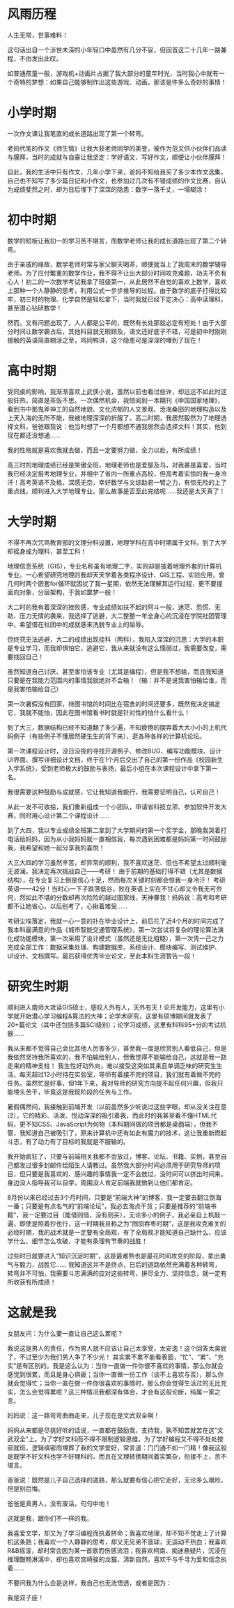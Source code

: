 风雨历程
===========

人生无常，世事难料！

这句话出自一个涉世未深的小年轻口中虽然有几分不妥，但回首这二十几年一路兼程，不由发出此叹。

如普通孩童一般，游戏机+动画片占据了我大部分的童年时光，当时我心中就有一个奇特的梦想：如果自己能够制作出这些游戏、动画，那该是件多么奇妙的事情！

小学时期
===========

一次作文课让我笔直的成长道路出现了第一个转弯。

老妈代笔的作文《师生情》让我大获老师同学的美誉，被作为范文供小伙伴们品读与膜拜，当时的成就与自豪让我坚定：学好语文、写好作文，顺便让小伙伴膜拜！

自此，我的生活中只有作文，几年小学下来，爸妈不知给我买了多少本作文选集，自己也不知写了多少篇日记和小作文，也参加过几次有不错成绩的作文比赛，自认为成绩斐然之时，却为日后埋下了深深的隐患：数学一落千丈，一塌糊涂！

初中时期
===========

数学的短板让我初一的学习苦不堪言，而数学老师让我的成长道路出现了第二个转弯。

由于亲戚的缘故，数学老师时常与家父聊天喝茶，顺便就当上了我周末的数学辅导老师。为了应付繁重的数学作业，我不得不让出大部分时间攻克难题，功夫不负有心人！初二的一次数学考试我拿了班级第一，从此居然不自觉的喜欢上数学，喜欢上那种一个人静静的思考，利用公式一步步推导的过程。由于数学的底子打得比较牢，初三时的物理、化学自然是轻松拿下，当时我就已经下定决心：高中读理科，甚至潜心钻研数学！

然而，又有问题出现了，人人都是公平的，既然有长处那就必定有短处！由于大部分时间让数学霸占后，其他科目就无暇顾及，语文还好底子不错，可是初中时刚刚接触的英语简直糊涂之至，鸡同鸭讲，这个隐患可是深深的埋到了现在！

高中时期
===========

受同桌的影响，我渐渐喜欢上武侠小说，虽然以前也看过些许，却远远不如此时这般狂热，简直是茶饭不思。一次偶然机会，我借阅到一本期刊《中国国家地理》，看到书中那鬼斧神工的自然地貌、文化浓郁的人文景观、沧海桑田的地理构造以及上天入海的无所不能，我被地理深深的折服了。高二时期，我居然毅然为了地理选择文科，爸爸跟我说：他当时想了一个月都想不通我居然会选择文科！其实，他到现在都还没想通……

我的性格就是喜欢我就去做，而且一定要努力做，全力以赴，有所成绩！

高三时的地理成绩已经是笑傲全班，地理老师也是爱屋及乌，对我甚是喜爱，当时我已经决定报考地理专业，并相中了省内一所重点高校，但高考着实惊的我一身冷汗！高考英语不及格，深感无奈，幸好数学与文综助君一臂之力，有惊无险的上了重点线，顺利进入大学地理专业。那么故事是否至此完结呢……我还是太天真了！

大学时期
===========

不得不再次咒骂教育部的文理分科设置，地理学科在高中时期属于文科，到了大学却摇身成为理科，甚至工科！

地理信息系统（GIS），专业名称虽有地理二字，实则却是披着地理外套的计算机专业。一心希望研究地理的我却天天学着各类程序设计、GIS工程、实验应用，曾几何时两个嵌套for循环就困扰了我一星期，依然无法理解其运行过程，更不要提面向对象，分层架构，于我如噩梦一般！

大二时的我有着深深的挫败感，专业成绩如扶不起的阿斗一般，迷茫、恐慌、无助、压力无情的袭来，我选择了逃避，大二整整一年全身心的沉浸在学院社团管理中，希望借在社团中的成就感来洗脱专业上的屈辱。

但终究无法逃避，大二的成绩出现挂科（两科），我陷入深深的沉思：大学的本职是专业学习，而我却惧怕它，逃避它，我从来就没有这么懦弱过，我需要改变，需要找回自己！

虽然知道自己讨厌、甚至害怕该专业（尤其是编程），但是我不想输，而且我知道只要是在我能力范围内的事情我就绝对不会输！（输：并不是说我害怕输给谁，而是我害怕输给自己）

第一次暑假没有回家，待图书馆的时间比在宿舍的时间还要多，既然我决定搞定它，我就不能怕，因此在图书馆看书时就是针对性的怕什么看什么！

到了大三，数据结构已经不知道翻了多少遍，不知疲倦的摆弄着大大小小的上机代码例子（有些例子不懂居然硬生生的背下来），逛各种各样的计算机论坛。

第一次课程设计时，没日没夜的寻找开源例子、修改BUG、编写功能模块、设计UI界面、撰写详细设计文档，终于在1个月后交出了自己的第一份作品《校园新生入学系统》，受到老师极大的鼓励与表扬，最后小组在本次课程设计中拿下第一名。

我很需要这种鼓励与成就感，它让我知道我能行，我需要证明自己，认可自己！

从此一发不可收拾，我们重新组成一个小团队，申请省科技立项、参加软件开发大赛，同时用心设计第二个课程设计……

到了大四，我以专业成绩全班第二拿到了大学期间的第一个奖学金，那晚我哭着打电话给妈妈，因为从小我妈妈就一直相信我，每次遇到困难都是妈妈第一时间鼓励我，我希望和她一起分享我的喜悦！

大三大四的学习虽然辛苦，却异常的顺利，我不喜欢迷茫、但也不希望太过顺利毫无波澜，我决定再次挑战自己——考研！
由于前期的基础打得不错（尤其是数据结构），在专业复习上倒是信心十足，然而每次关键时刻都会惊我一身冷汗！
考研英语——42分！当时心一下子跌落低谷，败在英语上实在不甘心却又令我无可奈何，然如此不堪的分数却再次险险的越过国家线，天神眷我！妈妈说：高考和考研都不让她省心，以后别考了，心揪着难受……

考研尘埃落定，我就一心一意的扑在毕业设计上，前后花了近4个月的时间完成了我本科最满意的作品《城市智能交通管理系统》，第一次尝试将复杂的理论算法演化成功能模块，第一次采用了设计模式（虽然还是无比粗糙），第一次凭一己之力完成全部工作：数据采集处理、构建数据库、系统设计、模块编写、测试维护、UI设计、文档撰写。最后获得优秀毕业论文，至此本科生涯暂告一段！

研究生时期
===========

顺利进入南师大攻读GIS硕士，感叹人外有人，天外有天！论开发能力，这里有小学就开始潜心学习编程&算法的大神；论学术研究，这里有硕博期间就发表了20+篇论文（其中还包括多篇SCI级别）；论学习成绩，这里有科科95+分的考试机器……

我从来都不觉得自己会比其他人厉害多少，甚至我一度是欣赏别人看低自己，但是我依然坚持我所喜欢的，我不怕输给别人，但我觉得不能输给自己，这就是我一路走来的精神支柱！
我生性好动外向，难以接受这突如其来且单调乏味的研究生生活，每天超过12小时待在实验室，导师有着接不完的项目，我们就有着做不完的任务。虽然忙是好事，但1年下来，我对导师的研究方向提不起任何兴趣，但我只能埋头苦干，毕竟这是我现阶段的任务与工作。

暑假偶然间，我接触到前端开发（以前虽然多少听说过这些字眼，却从没关注在意过），它的精彩、活泼、悦动深深的吸引着我，而此时的我甚至看不懂HTML代码，更不知CSS、JavaScript为何物（本科期间做的项目都是桌面端），但我不管，我知道自己被吸引了，原来计算机中还有如此有魔力的技术，这让我重新燃起斗志，有了动力有了目标的我就是不服输的。

我开始疯狂了，只要与前端相关我都不会放过，博客、论坛、书籍、实例，甚至自己都发过很多封邮件给陌生人请教过。虽然我大部分时间必须用于研究导师的项目，但只要是我喜欢的、感兴趣的事情我一定不会放过，没时间可以挤出时间来，身边没人指导我可以自学，周围没人肯定前端我就做到让他们都肯定。

8月份以来已经过去3个月时间，只要是“前端大神”的博客，我一定要去翻江倒海一番；只要是有点名气的“前端论坛”，我必去淘点干货；只要是推荐的“前端书籍”，我一定要过目（能借则借，没有则买），无论多小的例子，我必亲自上机敲一遍，即使是照着抄也行，这一时期我且称之为“囫囵吞枣时期”，这是我攻克难关的必经时期，我的战术就是一定要有全局观，有了全局观才能知道自己缺什么、应该学什么、细节怎么攻破，才能有条理有节奏的战胜！

过些时日就要进入“知识沉淀时期”，这是最难熬也是最花时间攻克的阶段，拿出勇气与毅力，战胜它……
我知道这并不是终点，日后的道路依然充满着各种转弯，转弯并不可怕，我需要斗志满满的应对这些转弯，拼尽全力、坚持信念，就一定有所收获有所成绩！

这就是我
===========

女朋友问：为什么要一直让自己这么累呢？

我说这是男人的责任，作为男人就不应该让自己太享受，太安逸！这个回答太臭屁了，不过至少为我们男人争了不少光！
其实累不累不能看表面，“忙”、“累”、“充实”是有区别的。我是这么认为：当你一直做一件你很不喜欢的事情，那么你就会感觉到很累，而且是身心俱疲；当你一直做一份工作（谈不上喜欢与否），那么你就会觉得忙；当你一直在做一件你很喜欢的事情时，那么你会觉得生活过的无比充实，怎么会觉得累呢？这三种情况我都深有体会，才会有这般论断，纯属一家之言。

妈妈说：这一路弯弯曲曲走来，儿子现在是文武双全啊！

妈妈从来都是尽挑好听的话说，一直都在鼓励我，支持我，孰不知苦就苦在这“文武双全”上。为了学好文科而不得不限制逻辑思维，为了学好编程又不得不处处按部就班，逻辑缜密而埋葬了我的文学爱好，常言道：门门通不如一门精！像我这般是既学不好文科也学不好理科的，而且在文理转换期间着实繁杂，衔接不上，苦不堪言。

爸爸说：既然是儿子自己选择的道路，那么就要有信心把它走好，无论多么艰险，但是别后悔。

爸爸是真男人，没有废话，句句中地！

这就是我，跟你们不一样的我。

我喜爱文学，却又为了学习编程而执着拼命；我喜欢地理，却不知不觉走上了计算机这条路；我喜欢一个人静静的思考，却又无兄弟不篮球，无运动不热血；我喜欢R&B摇滚，却时常会因为某一首歌而伤感流泪；我喜欢柯南、痴迷悬疑片，沉浸在推理酣畅淋漓中，却也喜欢宫崎骏的龙猫，清新自然，喜欢千与千寻为爱和信念执着……

不要问我为什么会是这样，我自己也无法悟透，或者是因为：

我是双子座！


